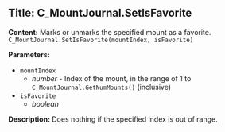 ## Title: C_MountJournal.SetIsFavorite

**Content:**
Marks or unmarks the specified mount as a favorite.
`C_MountJournal.SetIsFavorite(mountIndex, isFavorite)`

**Parameters:**
- `mountIndex`
  - *number* - Index of the mount, in the range of 1 to `C_MountJournal.GetNumMounts()` (inclusive)
- `isFavorite`
  - *boolean*

**Description:**
Does nothing if the specified index is out of range.